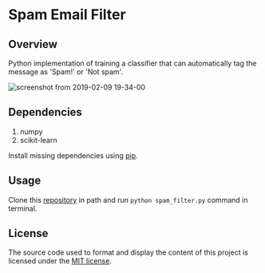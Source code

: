 # Spam Email Filter

## Overview
Python implementation of training a classifier that can automatically tag the message as 'Spam!' or 'Not spam'.

![screenshot from 2019-02-09 19-34-00](https://user-images.githubusercontent.com/13174970/52522927-8b55cb80-2cb1-11e9-8b1b-5cd1a5020861.png)


## Dependencies
1. numpy
2. scikit-learn

Install missing dependencies using [pip](https://pypi.org/project/pip/).


## Usage
Clone this [repository](https://github.com/harishrb/Haberman-Cancer-Survival-EDA) in path and run ``python spam_filter.py`` command in terminal.



## License
The source code used to format and display the content of this project is licensed under the [MIT license](https://opensource.org/licenses/mit-license.php).
